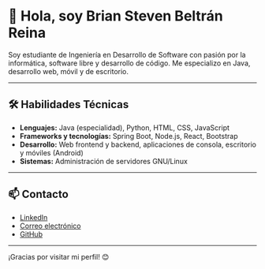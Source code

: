 # 👋 Hola, soy Brian Steven Beltrán Reina

Soy estudiante de Ingeniería en Desarrollo de Software con pasión por la informática, software libre y desarrollo de código. Me especializo en Java, desarrollo web, móvil y de escritorio.

---

## 🛠️ Habilidades Técnicas

- **Lenguajes:** Java (especialidad), Python, HTML, CSS, JavaScript  
- **Frameworks y tecnologías:** Spring Boot, Node.js, React, Bootstrap  
- **Desarrollo:** Web frontend y backend, aplicaciones de consola, escritorio y móviles (Android)  
- **Sistemas:** Administración de servidores GNU/Linux

---

## 📫 Contacto

- [LinkedIn](https://www.linkedin.com/in/steven-beltrán-5b937b230)  
- [Correo electrónico](mailto:stevenbeltran067@gmail.com)  
- [GitHub](https://github.com/Harpin067)

---

¡Gracias por visitar mi perfil! 😊


<!---
Harpin067/Harpin067 is a ✨ special ✨ repository because its `README.md` (this file) appears on your GitHub profile.
You can click the Preview link to take a look at your changes.
--->
